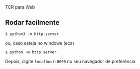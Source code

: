 TCR para Web

## Rodar facilmente

```shell
$ python3 -m http.server
```

ou, caso esteja no windows (eca)

```shell
$ python -m http.server
```

Depois, digite `localhost:8000` no seu navegador de preferência
